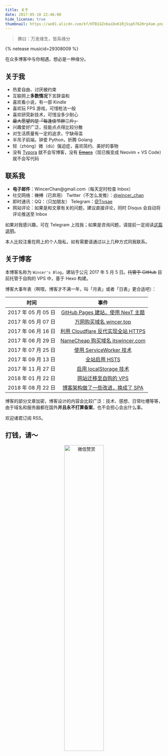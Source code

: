 ```yaml
---
title: 关于
date: 2017-05-10 22:46:00
hide_license: true
thumbnail: https://ae01.alicdn.com/kf/HTB1GZnbaiDxK1RjSsph762HrpXam.png
---
```

> 佛曰：万发缘生，皆系缘分

{% netease musicid=29308009 %}

在众多博客中与你相遇，想必是一种缘分。

## 关于我
- 热爱自由、讨厌被约束
- 互联网上**多数情况**下言辞温和
- 喜欢看小说，有一部 Kindle
- 喜欢玩 FPS 游戏，可惜枪法一般
- 喜欢研究新技术，可惜没多少耐心
- ~~最大愿望的是「每逢佳节胖三斤」~~
- 兴趣爱好广泛，技能点点得比较分散
- 对生活质量有一定的追求，宁缺毋滥
- 半吊子前端，钟爱 Python，折腾 Golang
- 轻（zhòng）微（dù）强迫症，喜欢简约、美好的事物
- 没有 [Typora](https://typora.io/) 就不会写博客，没有 ~~[Emacs](https://www.gnu.org/software/emacs/)~~（现已叛变成 Neovim + VS Code）就不会写代码

## 联系我

- **电子邮件**：WincerChan<span style="display:none">fuck</span>@gmail.com（每天定时检查 Inbox）
- 社交网络：~~微博~~（已弃用） Twitter（不怎么发推）：[@wincer_chan](https://twitter.com/wincer_chan) 
- 即时通讯：QQ：（只加朋友） Telegram：[@Tivsae](https://t.me/Tivsae)
- 网站评论：如果是和文章有关的问题，建议直接评论，同时 Disqus 会自动将评论推送至 Inbox

如果对我感兴趣，可在 Telegram 上找我；如果是咨询问题，请提前一定阅读[这篇说明](../about-the-question/)。

本人比较注重在网上的个人隐私，如有需要请通过以上几种方式同我联系。


## 关于博客

本博客名称为 `Wincer's Blog`，建站于公元 2017 年 5 月 5 日。~~托管于 GitHub~~ 目前托管于自购的 VPS 中，基于 Hexo 构建。

博客大事年表（啊喂，博客才不满一年，叫「月表」或者「日表」更合适吧）：

|        时间         |                           事件                           |
| :-----------------: | :------------------------------------------------------: |
| 2017 年 05 月 05 日 | [GitHub Pages 建站，使用 NexT 主题](../posts/4a17b156/)  |
| 2017 年 05 月 07 日 |      [万网购买域名 wincer.top](../posts/daaac5bb/)       |
| 2017 年 06 月 16 日 | [利用 Cloudflare 反代实现全站 HTTPS](../posts/444a2b9d/) |
| 2017 年 06 月 29 日 |  [NameCheap 购买域名 itswincer.com](../posts/cd8ce2d7/)  |
| 2017 年 07 月 25 日 |      [使用 ServiceWorker 技术](../posts/a0df572f/)       |
| 2017 年 09 月 13 日 |           [全站启用 HSTS](../posts/dfc84766/)            |
| 2017 年 11 月 27 日 |       [启用 localStorage 技术](../posts/a9d193c6/)       |
| 2018 年 01 月 22 日 |        [网站迁移至自购的 VPS](../posts/b3085a7/)         |
| 2018 年 08 月 22 日 |  [博客架构做了一些改进，换成了 SPA](../posts/50658b02/)  |

博客的部分文章加密，博客设计的内容会比较广泛：技术、感想、日常吐槽等等，由于域名和服务器都在国外**并且永不打算备案**，也不会担心会出什么事。

欢迎诸君订阅 RSS。

## 打钱，请～

<center><img src="https://ae01.alicdn.com/kf/HTB1o49SQ9zqK1RjSZPx7634tVXaZ.png" alt="微信赞赏" title="微信赞赏" width="50%"/></center>


